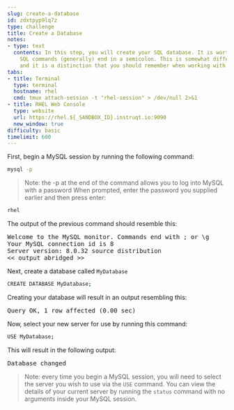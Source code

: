 ```yaml
---
slug: create-a-database
id: zdxtpyp9lq7z
type: challenge
title: Create a Database
notes:
- type: text
  contents: In this step, you will create your SQL database. It is worth noting that
    SQL commands (generally) end in a semicolon. This is somewhat different from Linux,
    and it is a distinction that you should remember when working with SQL databases.
tabs:
- title: Terminal
  type: terminal
  hostname: rhel
  cmd: tmux attach-session -t "rhel-session" > /dev/null 2>&1
- title: RHEL Web Console
  type: website
  url: https://rhel.${_SANDBOX_ID}.instruqt.io:9090
  new_window: true
difficulty: basic
timelimit: 600
---
```

First, begin a MySQL session by running the following command:
```bash
mysql -p
```
>Note: the -p at the end of the command allows you to log into MySQL with a password
When prompted, enter the password you supplied earlier and then press enter:
```bash
rhel
```
The output of the previous command should resemble this:
<pre class=file>
Welcome to the MySQL monitor. Commands end with ; or \g
Your MySQL connection id is 8
Server version: 8.0.32 source distribution
<< output abridged >>
</pre>

Next, create a database called `MyDatabase`
```bash
CREATE DATABASE MyDatabase;
```
Creating your database will result in an output resembling this:
<pre class=file>
Query OK, 1 row affected (0.00 sec)
</pre>

Now, select your new server for use by running this command:
```bash
USE MyDatabase;
```
This will result in the following output:
<pre class=file>
Database changed
</pre>
>Note: every time you begin a MySQL session, you will need to select the server you wish to use via the `USE` command.
>You can view the details of your current server by running the `status` command with no arguments inside your MySQL session.

